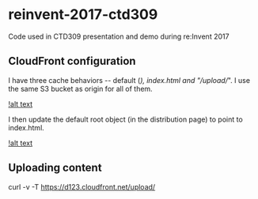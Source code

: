 # reinvent-2017-ctd309
Code used in CTD309 presentation and demo during re:Invent 2017

## CloudFront configuration
I have three cache behaviors -- default (*), index.html and "/upload/*". I use the same S3 bucket as origin for all of them.

[!alt text](CloudFront_Cache_Behaviors.png)

I then update the default root object (in the distribution page) to point to index.html.

[!alt text](CloudFront_Default_Root_Object.png)

## Uploading content

curl -v -T <filename> https://d123.cloudfront.net/upload/<filename>
